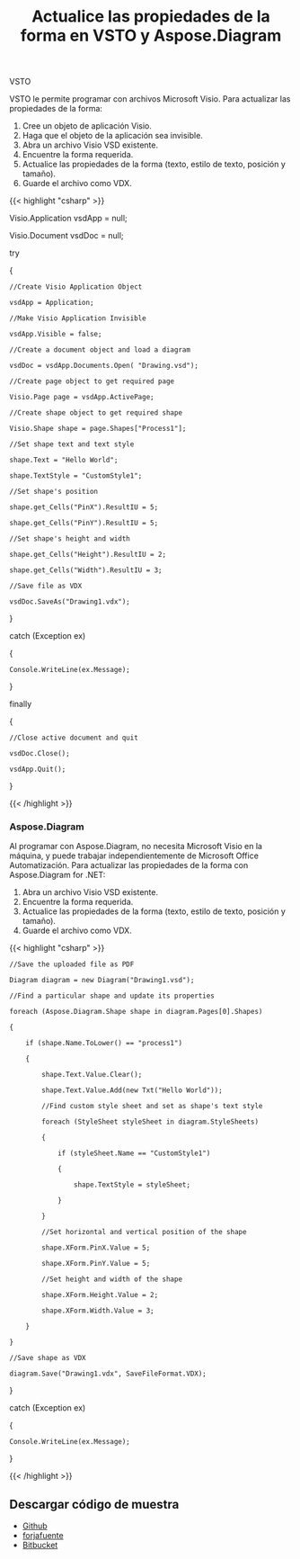 ﻿---
title: Actualice las propiedades de la forma en VSTO y Aspose.Diagram
type: docs
weight: 20
url: /es/net/update-shape-properties-in-vsto-and-aspose-diagram/
---
VSTO

VSTO le permite programar con archivos Microsoft Visio. Para actualizar las propiedades de la forma:

1. Cree un objeto de aplicación Visio.
1. Haga que el objeto de la aplicación sea invisible.
1. Abra un archivo Visio VSD existente.
1. Encuentre la forma requerida.
1. Actualice las propiedades de la forma (texto, estilo de texto, posición y tamaño).
1. Guarde el archivo como VDX.

{{< highlight "csharp" >}}

 Visio.Application vsdApp = null;

Visio.Document vsdDoc = null;

try

{

	//Create Visio Application Object

	vsdApp = Application;

	//Make Visio Application Invisible

	vsdApp.Visible = false;

	//Create a document object and load a diagram

	vsdDoc = vsdApp.Documents.Open( "Drawing.vsd");

	//Create page object to get required page

	Visio.Page page = vsdApp.ActivePage;

	//Create shape object to get required shape

	Visio.Shape shape = page.Shapes["Process1"];

	//Set shape text and text style

	shape.Text = "Hello World";

	shape.TextStyle = "CustomStyle1";

	//Set shape's position

	shape.get_Cells("PinX").ResultIU = 5;

	shape.get_Cells("PinY").ResultIU = 5;

	//Set shape's height and width

	shape.get_Cells("Height").ResultIU = 2;

	shape.get_Cells("Width").ResultIU = 3;

	//Save file as VDX

	vsdDoc.SaveAs("Drawing1.vdx");

}

catch (Exception ex)

{

	Console.WriteLine(ex.Message);

}

finally

{

	//Close active document and quit

	vsdDoc.Close();

	vsdApp.Quit();

}


{{< /highlight >}}
### **Aspose.Diagram**
Al programar con Aspose.Diagram, no necesita Microsoft Visio en la máquina, y puede trabajar independientemente de Microsoft Office Automatización. Para actualizar las propiedades de la forma con Aspose.Diagram for .NET:

1. Abra un archivo Visio VSD existente.
1. Encuentre la forma requerida.
1. Actualice las propiedades de la forma (texto, estilo de texto, posición y tamaño).
1. Guarde el archivo como VDX.

{{< highlight "csharp" >}}

 	//Save the uploaded file as PDF

	Diagram diagram = new Diagram("Drawing1.vsd");

	//Find a particular shape and update its properties

	foreach (Aspose.Diagram.Shape shape in diagram.Pages[0].Shapes)

	{

		if (shape.Name.ToLower() == "process1")

		{

			shape.Text.Value.Clear();

			shape.Text.Value.Add(new Txt("Hello World"));

			//Find custom style sheet and set as shape's text style

			foreach (StyleSheet styleSheet in diagram.StyleSheets)

			{

				if (styleSheet.Name == "CustomStyle1")

				{

					shape.TextStyle = styleSheet;

				}

			}

			//Set horizontal and vertical position of the shape

			shape.XForm.PinX.Value = 5;

			shape.XForm.PinY.Value = 5;

			//Set height and width of the shape

			shape.XForm.Height.Value = 2;

			shape.XForm.Width.Value = 3;

		}

	}

	//Save shape as VDX

	diagram.Save("Drawing1.vdx", SaveFileFormat.VDX);

}

catch (Exception ex)

{

	Console.WriteLine(ex.Message);

}


{{< /highlight >}}
## **Descargar código de muestra**
- [Github](https://github.com/asposemarketplace/Aspose_for_VSTO/tree/master/Aspose.Diagram%20Vs%20VSTO%20Visio/Update%20shape%20properties)
- [forjafuente](https://sourceforge.net/projects/asposevsto/files/Aspose.Diagram%20Vs%20VSTO%20Visio/Update%20shape%20properties%20%28Aspose.Diagram%29.zip/download)
- [Bitbucket](https://bitbucket.org/asposemarketplace/aspose-for-vsto/src/master/Aspose.Diagram%20Vs%20VSTO%20Visio/Update%20shape%20properties/)
